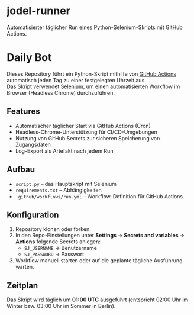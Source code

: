 # jodel-runner
Automatisierter täglicher Run eines Python-Selenium-Skripts mit GitHub Actions.
# Daily Bot

Dieses Repository führt ein Python-Skript mithilfe von [GitHub Actions](https://docs.github.com/en/actions) automatisch jeden Tag zu einer festgelegten Uhrzeit aus.  
Das Skript verwendet [Selenium](https://www.selenium.dev/), um einen automatisierten Workflow im Browser (Headless Chrome) durchzuführen.

## Features
- Automatischer täglicher Start via GitHub Actions (Cron)
- Headless-Chrome-Unterstützung für CI/CD-Umgebungen
- Nutzung von GitHub Secrets zur sicheren Speicherung von Zugangsdaten
- Log-Export als Artefakt nach jedem Run

## Aufbau
- `script.py` – das Hauptskript mit Selenium
- `requirements.txt` – Abhängigkeiten
- `.github/workflows/run.yml` – Workflow-Definition für GitHub Actions

## Konfiguration
1. Repository klonen oder forken.  
2. In den Repo-Einstellungen unter **Settings → Secrets and variables → Actions** folgende Secrets anlegen:
   - `SJ_USERNAME` → Benutzername
   - `SJ_PASSWORD` → Passwort
3. Workflow manuell starten oder auf die geplante tägliche Ausführung warten.

## Zeitplan
Das Skript wird täglich um **01:00 UTC** ausgeführt (entspricht 02:00 Uhr im Winter bzw. 03:00 Uhr im Sommer in Berlin).
